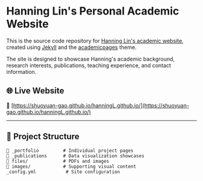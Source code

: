 # Hanning Lin's Personal Academic Website

This is the source code repository for [Hanning Lin's academic website](https://shuoyuan-gao.github.io/hanningL.github.io/), created using [Jekyll](https://jekyllrb.com/) and the [academicpages](https://github.com/academicpages/academicpages.github.io) theme.

The site is designed to showcase Hanning's academic background, research interests, publications, teaching experience, and contact information.

## 🌐 Live Website

🔗 [https://shuoyuan-gao.github.io/hanningL.github.io/](https://shuoyuan-gao.github.io/hanningL.github.io/)

---


## 📂 Project Structure

```text
📁 _portfolio         # Individual project pages
📁 _publications      # Data visualization showcases
📁 files/             # PDFs and images
📁 images/            # Supporting visual content
_config.yml           # Site configuration
